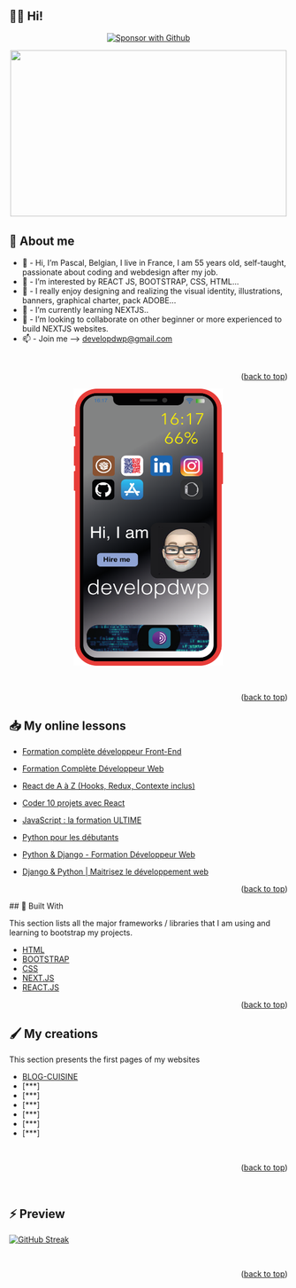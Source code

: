 ## 🙋‍♂️ Hi!

<p align="center">
  <a href="https://github.com/sponsors/developdwp"><img alt="Sponsor with Github" title="developdwp" src="https://img.shields.io/badge/-____________developdwp____________-red?style=for-the-badge&logo=github&logoColor=white"/></a>
</p>
<!-- ***************************************************************************************** -->
<p align="center">
<img src="https://static.dribbble.com/users/730703/screenshots/6581243/avento.gif"width="500" height="300">
</p>

<!-- ***************************************************************************************** -->
## 👋 About me

- 👋  - Hi, I’m Pascal, Belgian, I live in France, I am 55 years old, self-taught, passionate about coding and webdesign after my job. <br>
- 👀  - I’m interested by REACT JS, BOOTSTRAP, CSS, HTML... <br>
- 🧡	- I really enjoy designing and realizing the visual identity, illustrations, banners, graphical charter, pack ADOBE...<br>
- 🌱  - I’m currently learning NEXTJS..<br>
- 💞️  - I’m looking to collaborate on other beginner or more experienced to build NEXTJS websites.<br>
- 📫  - Join me --> developdwp@gmail.com<br>
<br>

<p align="right">(<a href="#top">back to top</a>)</p>
<!-- ***************************************************************************************** -->
<p align="center">
<img src="https://github.com/developdwp/images/blob/main/iphoneGithub.png?raw=true"width="270" height="500">
</p>
<br>

<p align="right">(<a href="#top">back to top</a>)</p>
<!-- ***************************************************************************************** -->

## 📥 My online lessons

* [Formation complète développeur Front-End](https://www.udemy.com/course/formation-complete-developpeur-front-end/)
* [Formation Complète Développeur Web](https://www.udemy.com/course/formation-developpeur-web/)

* [React de A à Z (Hooks, Redux, Contexte inclus)](https://www.udemy.com/course/react-formation-complete/)
* [Coder 10 projets avec React](https://www.udemy.com/course/coder-10-projets-avec-react/)

* [JavaScript : la formation ULTIME](https://www.udemy.com/course/javascript-la-formation-ultime/)

* [Python pour les débutants](https://www.udemy.com/course/formation-complete-python/)
* [Python & Django - Formation Développeur Web](https://www.udemy.com/course/python-django-formation-developpeur-web-full-stack/?src=sac&kw=python+%26+django)
* [Django & Python | Maitrisez le développement web](https://www.udemy.com/course/django-2-python-maitrisez-le-developpement-web/)

<p align="right">(<a href="#top">back to top</a>)</p>
<!-- ***************************************************************************************** -->
## 🔧 Built With

This section lists all the major frameworks / libraries that I am using and learning to bootstrap my projects.

* [HTML](https://developer.mozilla.org/fr/docs/Web/HTML)
* [BOOTSTRAP](https://getbootstrap.com)
* [CSS](https://www.w3schools.com/css/)
* [NEXT.JS](https://nextjs.org/)
* [REACT.JS](https://reactjs.org/)

<p align="right">(<a href="#top">back to top</a>)</p>

<!-- ***************************************************************************************** -->
## 🖌 My creations

This section presents the first pages of my websites

* [BLOG-CUISINE](https://developdwp.github.io/dwp_blogcuisine/)
* [***]
* [***]
* [***]
* [***]
* [***]
* [***]

<br>
<p align="right">(<a href="#top">back to top</a>)</p>
<br>

<!-- ***************************************************************************************** -->
## ⚡ Preview
[![GitHub Streak](http://github-readme-streak-stats.herokuapp.com?user=developdwp&theme=dark&date_format=M%20j%5B%2C%20Y%5D)](https://git.io/streak-stats)


<br>
<p align="right">(<a href="#top">back to top</a>)</p>
<br>

<!-- ***************************************************************************************** -->

<!--- ✨  ✨ --->


